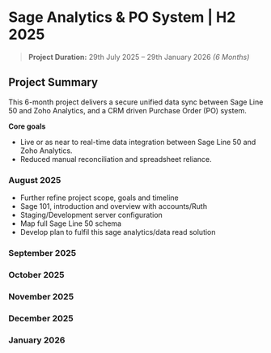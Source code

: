 # Sage Analytics & PO System | H2 2025

> **Project Duration:** 29th July 2025 – 29th January 2026 _(6 Months)_

## Project Summary
This 6-month project delivers a secure unified data sync between Sage Line 50 and Zoho Analytics, and a CRM driven Purchase Order (PO) system.

**Core goals**
- Live or as near to real-time data integration between Sage Line 50 and Zoho Analytics.
- Reduced manual reconciliation and spreadsheet reliance.

### August 2025
- Further refine project scope, goals and timeline
- Sage 101, introduction and overview with accounts/Ruth
- Staging/Development server configuration
- Map full Sage Line 50 schema
- Develop plan to fulfil this sage analytics/data read solution

### September 2025

### October 2025

### November 2025

### December 2025

### January 2026
